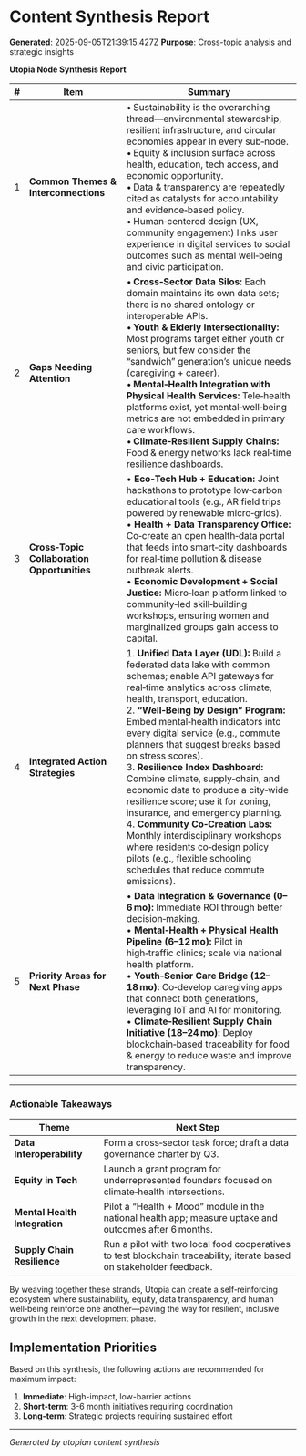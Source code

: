 # Content Synthesis Report

**Generated**: 2025-09-05T21:39:15.427Z
**Purpose**: Cross-topic analysis and strategic insights

**Utopia Node Synthesis Report**

| # | Item | Summary |
|---|------|---------|
| 1 | **Common Themes & Interconnections** | • Sustainability is the overarching thread—environmental stewardship, resilient infrastructure, and circular economies appear in every sub‑node.<br>• Equity & inclusion surface across health, education, tech access, and economic opportunity. <br>• Data & transparency are repeatedly cited as catalysts for accountability and evidence‑based policy. <br>• Human‑centered design (UX, community engagement) links user experience in digital services to social outcomes such as mental well‑being and civic participation. |
| 2 | **Gaps Needing Attention** | • **Cross‑Sector Data Silos:** Each domain maintains its own data sets; there is no shared ontology or interoperable APIs.<br>• **Youth & Elderly Intersectionality:** Most programs target either youth or seniors, but few consider the “sandwich” generation’s unique needs (caregiving + career).<br>• **Mental‑Health Integration with Physical Health Services:** Tele‑health platforms exist, yet mental‑well‑being metrics are not embedded in primary care workflows.<br>• **Climate‑Resilient Supply Chains:** Food & energy networks lack real‑time resilience dashboards. |
| 3 | **Cross‑Topic Collaboration Opportunities** | • **Eco‑Tech Hub + Education:** Joint hackathons to prototype low‑carbon educational tools (e.g., AR field trips powered by renewable micro‑grids).<br>• **Health + Data Transparency Office:** Co‑create an open health‑data portal that feeds into smart‑city dashboards for real‑time pollution & disease outbreak alerts.<br>• **Economic Development + Social Justice:** Micro‑loan platform linked to community‑led skill‑building workshops, ensuring women and marginalized groups gain access to capital. |
| 4 | **Integrated Action Strategies** | 1. **Unified Data Layer (UDL):** Build a federated data lake with common schemas; enable API gateways for real‑time analytics across climate, health, transport, education.<br>2. **“Well‑Being by Design” Program:** Embed mental‑health indicators into every digital service (e.g., commute planners that suggest breaks based on stress scores).<br>3. **Resilience Index Dashboard:** Combine climate, supply‑chain, and economic data to produce a city‑wide resilience score; use it for zoning, insurance, and emergency planning.<br>4. **Community Co‑Creation Labs:** Monthly interdisciplinary workshops where residents co‑design policy pilots (e.g., flexible schooling schedules that reduce commute emissions). |
| 5 | **Priority Areas for Next Phase** | • **Data Integration & Governance (0–6 mo):** Immediate ROI through better decision‑making.<br>• **Mental‑Health + Physical Health Pipeline (6–12 mo):** Pilot in high‑traffic clinics; scale via national health platform.<br>• **Youth‑Senior Care Bridge (12–18 mo):** Co‑develop caregiving apps that connect both generations, leveraging IoT and AI for monitoring.<br>• **Climate‑Resilient Supply Chain Initiative (18–24 mo):** Deploy blockchain‑based traceability for food & energy to reduce waste and improve transparency. |

---

### Actionable Takeaways

| Theme | Next Step |
|-------|-----------|
| **Data Interoperability** | Form a cross‑sector task force; draft a data governance charter by Q3. |
| **Equity in Tech** | Launch a grant program for underrepresented founders focused on climate‑health intersections. |
| **Mental Health Integration** | Pilot a “Health + Mood” module in the national health app; measure uptake and outcomes after 6 months. |
| **Supply Chain Resilience** | Run a pilot with two local food cooperatives to test blockchain traceability; iterate based on stakeholder feedback. |

By weaving together these strands, Utopia can create a self‑reinforcing ecosystem where sustainability, equity, data transparency, and human well‑being reinforce one another—paving the way for resilient, inclusive growth in the next development phase.

## Implementation Priorities
Based on this synthesis, the following actions are recommended for maximum impact:

1. **Immediate**: High-impact, low-barrier actions
2. **Short-term**: 3-6 month initiatives requiring coordination
3. **Long-term**: Strategic projects requiring sustained effort

---
*Generated by utopian content synthesis*
